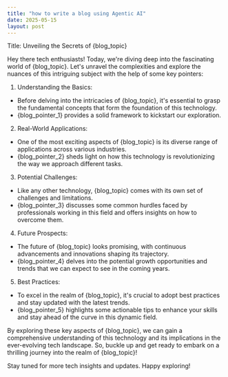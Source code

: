 ```yaml
---
title: "how to write a blog using Agentic AI"
date: 2025-05-15
layout: post
---
```


Title: Unveiling the Secrets of {blog_topic}

Hey there tech enthusiasts! Today, we're diving deep into the fascinating world of {blog_topic}. Let's unravel the complexities and explore the nuances of this intriguing subject with the help of some key pointers:

1. Understanding the Basics:
- Before delving into the intricacies of {blog_topic}, it's essential to grasp the fundamental concepts that form the foundation of this technology.
- {blog_pointer_1} provides a solid framework to kickstart our exploration.

2. Real-World Applications:
- One of the most exciting aspects of {blog_topic} is its diverse range of applications across various industries.
- {blog_pointer_2} sheds light on how this technology is revolutionizing the way we approach different tasks.

3. Potential Challenges:
- Like any other technology, {blog_topic} comes with its own set of challenges and limitations.
- {blog_pointer_3} discusses some common hurdles faced by professionals working in this field and offers insights on how to overcome them.

4. Future Prospects:
- The future of {blog_topic} looks promising, with continuous advancements and innovations shaping its trajectory.
- {blog_pointer_4} delves into the potential growth opportunities and trends that we can expect to see in the coming years.

5. Best Practices:
- To excel in the realm of {blog_topic}, it's crucial to adopt best practices and stay updated with the latest trends.
- {blog_pointer_5} highlights some actionable tips to enhance your skills and stay ahead of the curve in this dynamic field.

By exploring these key aspects of {blog_topic}, we can gain a comprehensive understanding of this technology and its implications in the ever-evolving tech landscape. So, buckle up and get ready to embark on a thrilling journey into the realm of {blog_topic}!

Stay tuned for more tech insights and updates. Happy exploring!